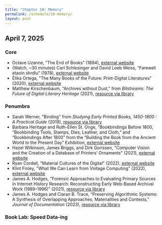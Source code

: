 ```yaml
---
title: "Chapter 10: Memory"
permalink: /schedule/10-memory/
layout: post
---
```


## April 7, 2025

### Core

+ Octave Uzanne, "The End of Books" (1894), [external website](https://archive.org/details/TheEndOfBooks/mode/2up)
+ (Watch, ~30 minutes) Carl Schlesinger and David Loeb Weiss, “Farewell etaoin shrdlu” (1978), [external website](https://vimeo.com/127605643)
+ Élika Ortega, "The Many Books of the Future: Print-Digital Literatures" (2020), [external website](https://post45.org/2020/04/the-many-books-of-the-future-print-digital-literatures/)
+ Matthew Kirschenbaum, "Archives without Dust," from _Bitstreams: The Future of Digital Literary Heritage_ (2021), [resource via library](https://www-jstor-org.proxy2.library.illinois.edu/stable/j.ctv1f45qbq.5)

### Penumbra

+ Sarah Werner, "Binding" from _Studying Early Printed Books, 1450-1800 : A Practical Guide_ (2019), [resource via library](http://www.library.illinois.edu.proxy2.library.illinois.edu/proxy/go.php?url=https://search-ebscohost-com.proxy2.library.illinois.edu/login.aspx?direct=true&db=nlebk&AN=1991322&site=eds-live&scope=site&ebv=EK&ppid=Page-__-76)
+ Barbara Heritage and Ruth-Ellen St. Onge, “Bookbindings Before 1800, “Bookbinding Tools, Stamps, Dies, Leather, and Cloth,” and “Bookbindings After 1800” from the “Building the Book from the Ancient World to the Present Day” Exhibition, [external website](https://grolierclub.omeka.net/exhibits/show/rare-book-school)
+ Hazel Wilkinson, James Briggs, and Dirk Gorissen, "Computer Vision and the Creation of a Database of Printers’ Ornaments" (2021), [external website](https://www.digitalhumanities.org/dhq/vol/15/1/000537/000537.html)
+ Ryan Cordell, "Material Cultures of the Digital" (2022), [external website](https://ryancordell.org/research/materialdigital/)
+ Klint Finley, "What We Can Learn from Vintage Computing" (2022), [external website](https://github.com/readme/featured/vintage-computing?mc_cid=72e109b22c)
+ James A. Hodges, "Forensic Approaches to Evaluating Primary Sources in Internet History Research: Reconstructing Early Web-Based Archival Work (1989–1996)" (2021), [resource via library](https://www-tandfonline-com.proxy2.library.illinois.edu/doi/full/10.1080/24701475.2020.1784539)
+ James A. Hodges and Ciaran B. Trace, “Preserving Algorithmic Systems: A Synthesis of Overlapping Approaches, Materialities and Contexts,” _Journal of Documentation_ (2023), [resource via library](https://www-emerald-com.proxy2.library.illinois.edu/insight/content/doi/10.1108/JD-09-2022-0204/full/html)

### Book Lab: Speed Data-ing